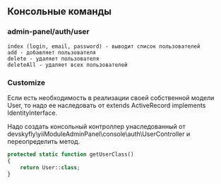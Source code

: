 ## Консольные команды
	
### admin-panel/auth/user

	index (login, email, password) - выводит список пользователей
	add - добавляет пользователя 
	delete - удаляет пользователя
	deleteAll - удаляет всех пользователей
	
### Customize

Если есть необходимость в реализации своей собственной модели User, то надо ее наследовать от extends ActiveRecord implements IdentityInterface.

Надо создать консольный контроллер унаследованный от devskyfly\yiiModuleAdminPanel\console\auth\UserController и переопределить метод.

```php
protected static function getUserClass()
{
    return User::class;
}
```